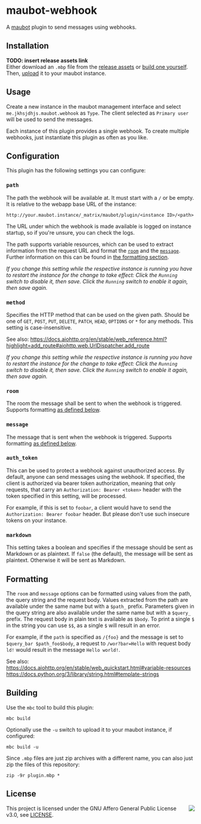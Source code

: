 # maubot-webhook
A [maubot](https://github.com/maubot/maubot) plugin to send messages using webhooks.


## Installation
**TODO: insert release assets link**  
Either download an `.mbp` file from the [release assets](#TODO) or [build one yourself](#building).
Then, [upload](https://docs.mau.fi/maubot/usage/basic.html#uploading-plugins) it to your maubot instance.


## Usage
Create a new instance in the maubot management interface and select `me.jkhsjdhjs.maubot.webhook` as `Type`.
The client selected as `Primary user` will be used to send the messages.

Each instance of this plugin provides a single webhook.
To create multiple webhooks, just instantiate this plugin as often as you like.


## Configuration
This plugin has the following settings you can configure:


### `path`
The path the webhook will be available at.
It must start with a `/` or be empty.
It is relative to the webapp base URL of the instance:

```
http://your.maubot.instance/_matrix/maubot/plugin/<instance ID>/<path>
```

The URL under which the webhook is made available is logged on instance startup, so if you're unsure, you can check the logs.

The path supports variable resources, which can be used to extract information from the request URL and format the [`room`](#room) and the [`message`](#message).
Further information on this can be found in [the formatting section](#formatting).

*If you change this setting while the respective instance is running you have to restart the instance for the change to take effect:
Click the `Running` switch to disable it, then save. Click the `Running` switch to enable it again, then save again.*


### `method`
Specifies the HTTP method that can be used on the given path.
Should be one of `GET`, `POST`, `PUT`, `DELETE`, `PATCH`, `HEAD`, `OPTIONS` or `*` for any methods.
This setting is case-insensitive.

See also: https://docs.aiohttp.org/en/stable/web_reference.html?highlight=add_route#aiohttp.web.UrlDispatcher.add_route

*If you change this setting while the respective instance is running you have to restart the instance for the change to take effect:
Click the `Running` switch to disable it, then save. Click the `Running` switch to enable it again, then save again.*


### `room`
The room the message shall be sent to when the webhook is triggered.
Supports formatting [as defined below](#formatting).


### `message`
The message that is sent when the webhook is triggered.
Supports formatting [as defined below](#formatting).


### `auth_token`
This can be used to protect a webhook against unauthorized access.
By default, anyone can send messages using the webhook.
If specified, the client is authorized via bearer token authorization, meaning that only requests, that carry an `Authorization: Bearer <token>` header with the token specified in this setting, will be processed.

For example, if this is set to `foobar`, a client would have to send the `Authorization: Bearer foobar` header.
But please don't use such insecure tokens on your instance.


### `markdown`
This setting takes a boolean and specifies if the message should be sent as Markdown or as plaintext.
If `false` (the default), the message will be sent as plaintext.
Otherwise it will be sent as Markdown.


## Formatting
The `room` and `message` options can be formatted using values from the path, the query string and the request body.
Values extracted from the path are available under the same name but with a `$path_` prefix.
Parameters given in the query string are also available under the same name but with a `$query_` prefix.
The request body in plain text is available as `$body`.
To print a single `$` in the string you can use `$$`, as a single `$` will result in an error.

For example, if the `path` is specified as `/{foo}` and the message is set to `$query_bar $path_foo$body`, a request to `/wor?bar=Hello` with request body `ld!` would result in the message `Hello world!`.

See also:  
https://docs.aiohttp.org/en/stable/web_quickstart.html#variable-resources  
https://docs.python.org/3/library/string.html#template-strings


## Building
Use the `mbc` tool to build this plugin:
```
mbc build
```
Optionally use the `-u` switch to upload it to your maubot instance, if configured:
```
mbc build -u
```

Since `.mbp` files are just zip archives with a different name, you can also just zip the files of this repository:
```
zip -9r plugin.mbp *
```


## License
<img align="right" src="https://www.gnu.org/graphics/agplv3-155x51.png"/>

This project is licensed under the GNU Affero General Public License v3.0, see [LICENSE](LICENSE).
